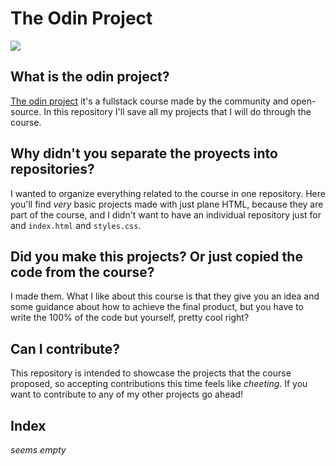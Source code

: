 # The Odin Project

<img align="center">![](https://www.theodinproject.com/assets/og-logo-022832d4cefeec1d5266237be260192f5980f9bcbf1c9ca151b358f0ce1fd2df.png)</img>

## What is the odin project?
[The odin project](https://www.theodinproject.com/) it's a fullstack course made by the community and open-source. In this repository I'll save all my projects that I will do through the course.

## Why didn't you separate the proyects into repositories?
I wanted to organize everything related to the course in one repository. Here you'll find *very* basic projects made with just plane HTML, because they are part of the course, and I didn't want to have an individual repository just for and `index.html` and `styles.css`.

## Did you make this projects? Or just copied the code from the course?
I made them. What I like about this course is that they give you an idea and some guidance about how to achieve the final product, but you have to write the 100% of the code but yourself, pretty cool right?

## Can I contribute?
This repository is intended to showcase the projects that the course proposed, so accepting contributions this time feels like *cheeting*. If you want to contribute to any of my other projects go ahead!

## Index
*seems empty*